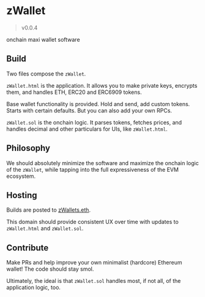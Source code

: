 # zWallet
> v0.0.4

onchain maxi wallet software

## Build

Two files compose the `zWallet`. 

`zWallet.html` is the application. It allows you to make private keys, encrypts them, and handles ETH, ERC20 and ERC6909 tokens.

Base wallet functionality is provided. Hold and send, add custom tokens. Starts with certain defaults. But you can also add your own RPCs.

`zWallet.sol` is the onchain logic. It parses tokens, fetches prices, and handles decimal and other particulars for UIs, like `zWallet.html`.

## Philosophy

We should absolutely minimize the software and maximize the onchain logic of the `zWallet`, while tapping into the full expressiveness of the EVM ecosystem.

## Hosting

Builds are posted to [zWallets.eth](https://zwallets.eth.limo/).

This domain should provide consistent UX over time with updates to `zWallet.html` and `zWallet.sol`.

## Contribute

Make PRs and help improve your own minimalist (hardcore) Ethereum wallet! The code should stay smol.

Ultimately, the ideal is that `zWallet.sol` handles most, if not all, of the application logic, too.

